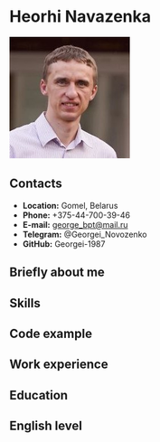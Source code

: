 # Heorhi Navazenka
![Heorhi Navazenka](https://github.com/Georgei-1987/rsschool-cv/raw/gh-pages/My_photo.jpg "Hello, dear friend :-)")
## Contacts
* **Location:** Gomel, Belarus
* **Phone:** +375-44-700-39-46
* **E-mail:** george_bpt@mail.ru
* **Telegram:** @Georgei_Novozenko
* **GitHub:** Georgei-1987
## Briefly about me
## Skills
## Code example
## Work experience
## Education
## English level
